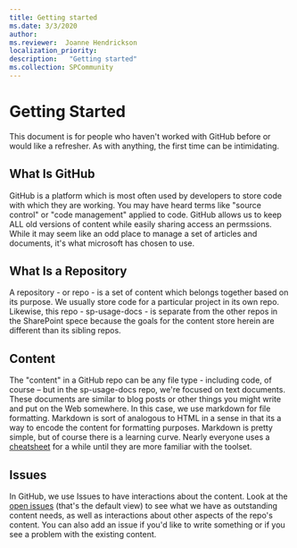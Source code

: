 ```yaml
---
title: Getting started
ms.date: 3/3/2020
author:
ms.reviewer:  Joanne Hendrickson
localization_priority: 
description:   "Getting started"
ms.collection: SPCommunity
---
```

# Getting Started

This document is for people who haven't worked with GitHub before or would like a refresher. As with anything, the first time can be intimidating.

## What Is GitHub

GitHub is a platform which is most often used by developers to store code with which they are working. You may have heard terms like "source control" or "code management" applied to code. GitHub allows us to keep ALL old versions of content while easily sharing access an permssions. While it may seem like an odd place to manage a set of articles and documents, it's what microsoft has chosen to use.

## What Is a Repository

A repository - or repo - is a set of content which belongs together based on its purpose. We usually store code for a particular project in its own repo. Likewise, this repo - sp-usage-docs - is separate from the other repos in the SharePoint spece because the goals for the content store herein are different than its sibling repos.

## Content

The "content" in a GitHub repo can be any file type - including code, of course – but in the sp-usage-docs repo, we're focused on text documents. These documents are similar to blog posts or other things you might write and put on the Web somewhere. In this case, we use markdown for file formatting. Markdown is sort of analogous to HTML in a sense in that its a way to encode the content for formatting purposes. Markdown is pretty simple, but of course there is a learning curve. Nearly everyone uses a [cheatsheet](https://GitHub.com/adam-p/markdown-here/wiki/Markdown-Cheatsheet) for a while until they are more familiar with the toolset.

## Issues

In GitHub, we use Issues to have interactions about the content.  Look at the [open issues](https://GitHub.com/SharePoint/sp-usage-docs/issues) (that's the default view) to see what we have as outstanding content needs, as well as interactions about other aspects of the repo's content. You can also add an issue if you'd like to write something or if you see a problem with the existing content.

